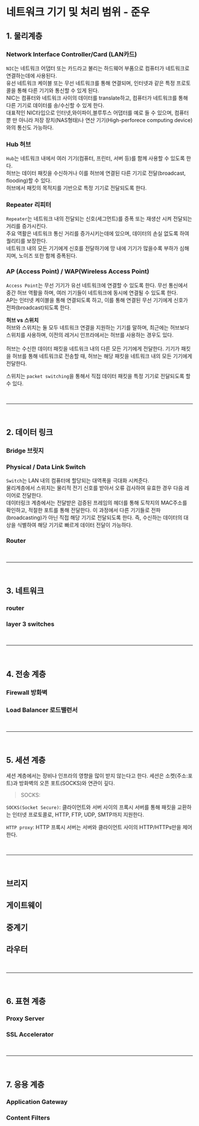 # 네트워크 기기 및 처리 범위 - 준우


## 1. 물리계층

### Network Interface Controller/Card (LAN카드)

`NIC`는 네트워크 어댑터 또는 카드라고 불리는 하드웨어 부품으로 컴퓨터가 네트워크로 연결하는데에 사용된다.<br>
유선 네트워크 케이블 또는 무선 네트워크를 통해 연결되며, 인터넷과 같은 특정 프로토콜을 통해 다른 기기와 통신할 수 있게 된다.<br>
NIC는 컴퓨터와 네트워크 사이의 데이터를 translate하고, 컴퓨터가 네트워크를 통해 다른 기기로 데이터를 송/수신할 수 있게 한다.<br>
대표적인 NIC타입으로 인터넷,와이파이,블루투스 어댑터를 예로 들 수 있으며, 컴퓨터 뿐 만 아니라 저장 장치(NAS형태)나 연산 기기(High-perforece computing device)와의 통신도 가능하다.<br>


### Hub 허브
`Hub`는 네트워크 내에서 여러 기기(컴퓨터, 프린터, 서버 등)를 함께 사용할 수 있도록 한다.<br>
허브는 데이터 패킷을 수신하거나 이를 허브에 연결된 다른 기기로 전달(broadcast, flooding)할 수 있다.<br>
허브에서 패킷의 목적지를 기반으로 특정 기기로 전달되도록 한다.<br>


### Repeater 리피터
`Repeater`는 네트워크 내의 전달되는 신호(세그먼트)를 증폭 또는 재생산 시켜 전달되는 거리를 증가시킨다.<br>
주요 역활은 네트워크 통신 거리를 증가시키는데에 있으며, 데이터의 손실 없도록 하여 퀄리티를 보장한다.<br>
네트워크 내의 모든 기기에게 신호를 전달하기에 망 내에 기기가 많을수록 부하가 심해지며, 노이즈 또한 함께 증폭된다.<br>


### AP (Access Point) / WAP(Wireless Access Point)
`Access Point`는 무선 기기가 유선 네트워크에 연결할 수 있도록 한다. 무선 통신에서 중간 허브 역활을 하며, 여러 기기들이 네트워크에 동시에 연결될 수 있도록 한다.<br>
AP는 인터넷 케이블을 통해 연결되도록 하고, 이를 통해 연결된 무선 기기에게 신호가 전파(broadcast)되도록 한다.<br>



**허브 vs 스위치** <br>
허브와 스위치는 둘 모두 네트워크 연결을 지원하는 기기를 말하며, 최근에는 허브보다 스위치를 사용하며, 이전의 레거시 인프라에서는 허브를 사용하는 경우도 있다.<br><br>
허브는 수신한 데이터 패킷을 네트워크 내의 다른 모든 기기에게 전달한다. 기기가 패킷을 허브를 통해 네트워크로 전송할 때, 허브는 해당 패킷을 네트워크 내의 모든 기기에게 전달한다. 

스위치는 `packet switching`을 통해서 직접 데이터 패킷을 특정 기기로 전달되도록 할 수 있다.<br>




<br>

---

<br>

## 2. 데이터 링크

### Bridge 브릿지

### Physical / Data Link Switch
`Switch`는 LAN 내의 컴퓨터에 할당되는 대역폭을 극대화 시켜준다.<br>
물리계층에서 스위치는 물리적 전기 신호를 받아서 오류 검사하여 유효한 경우 다음 레이어로 전달한다.<br>
데이터링크 계층에서는 전달받은 검증된 프레임의 헤더를 통해 도착지의 MAC주소를 확인하고, 적절한 포트를 통해 전달한다. 이 과정에서 다른 기기들로 전파(broadcasting)가 아닌 직접 해당 기기로 전달되도록 한다. 즉, 수신하는 데이터의 대상을 식별하여 해당 기기로 빠르게 데이터 전달이 가능하다.<br>

### Router



<br>

---

<br>


## 3. 네트워크 

### router 

### layer 3 switches


<br>

---

<br>

## 4. 전송 계층

### Firewall 방화벽

### Load Balancer 로드밸런서


<br>

---

<br>

## 5. 세션 계층

세션 계층에서는 장비나 인프라의 영향을 많이 받지 않는다고 한다. 세션은 소켓(주소:포트)과 방화벽의 오픈 포트(SOCKS)와 연관이 깊다.

> SOCKS: 

`SOCKS(Socket Secure)`: 클라이언트와 서버 사이의 프록시 서버를 통해 패킷을 교환하는 인터넷 프로토콜로, HTTP, FTP, UDP, SMTP까지 지원한다.

`HTTP proxy`: HTTP 프록시 서버는 서버와 클라이언트 사이의 HTTP/HTTPs만을 제어한다.

<br>

---

<br>

## 브리지

## 게이트웨이

## 중계기

## 라우터


<br>

---

<br>

## 6. 표현 계층


### Proxy Server

### SSL Accelerator


<br>

---

<br>

## 7. 응용 계층

### Application Gateway


### Content Filters

